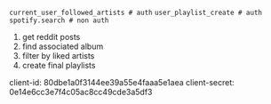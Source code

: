 `current_user_followed_artists # auth`
`user_playlist_create # auth`
`spotify.search # non auth`


1) get reddit posts
2) find associated album
3) filter by liked artists
4) create final playlists

client-id: 80dbe1a0f3144ee39a55e4faaa5e1aea
client-secret: 0e14e6cc3e7f4c05ac8cc49cde3a5df3
